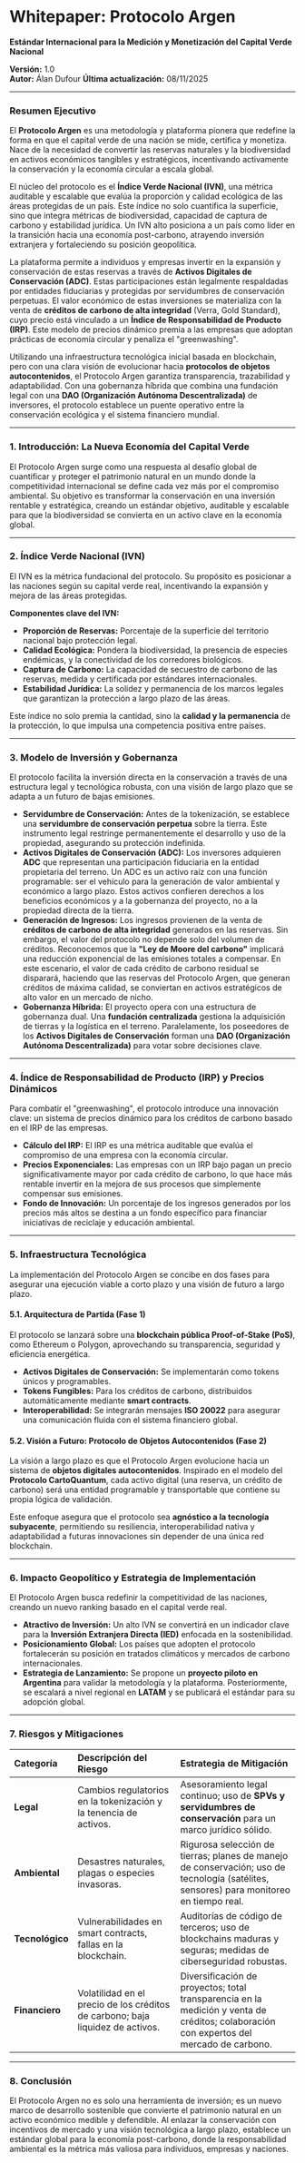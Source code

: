 # Whitepaper: Protocolo Argen

**Estándar Internacional para la Medición y Monetización del Capital Verde Nacional**

**Versión:** 1.0  
**Autor:** Álan Dufour
**Última actualización:** 08/11/2025

---

### **Resumen Ejecutivo**

El **Protocolo Argen** es una metodología y plataforma pionera que redefine la forma en que el capital verde de una nación se mide, certifica y monetiza. Nace de la necesidad de convertir las reservas naturales y la biodiversidad en activos económicos tangibles y estratégicos, incentivando activamente la conservación y la economía circular a escala global.

El núcleo del protocolo es el **Índice Verde Nacional (IVN)**, una métrica auditable y escalable que evalúa la proporción y calidad ecológica de las áreas protegidas de un país. Este índice no solo cuantifica la superficie, sino que integra métricas de biodiversidad, capacidad de captura de carbono y estabilidad jurídica. Un IVN alto posiciona a un país como líder en la transición hacia una economía post-carbono, atrayendo inversión extranjera y fortaleciendo su posición geopolítica.

La plataforma permite a individuos y empresas invertir en la expansión y conservación de estas reservas a través de **Activos Digitales de Conservación (ADC)**. Estas participaciones están legalmente respaldadas por entidades fiduciarias y protegidas por servidumbres de conservación perpetuas. El valor económico de estas inversiones se materializa con la venta de **créditos de carbono de alta integridad** (Verra, Gold Standard), cuyo precio está vinculado a un **Índice de Responsabilidad de Producto (IRP)**. Este modelo de precios dinámico premia a las empresas que adoptan prácticas de economía circular y penaliza el "greenwashing".

Utilizando una infraestructura tecnológica inicial basada en blockchain, pero con una clara visión de evolucionar hacia **protocolos de objetos autocontenidos**, el Protocolo Argen garantiza transparencia, trazabilidad y adaptabilidad. Con una gobernanza híbrida que combina una fundación legal con una **DAO (Organización Autónoma Descentralizada)** de inversores, el protocolo establece un puente operativo entre la conservación ecológica y el sistema financiero mundial.

---

### **1. Introducción: La Nueva Economía del Capital Verde**

El Protocolo Argen surge como una respuesta al desafío global de cuantificar y proteger el patrimonio natural en un mundo donde la competitividad internacional se define cada vez más por el compromiso ambiental. Su objetivo es transformar la conservación en una inversión rentable y estratégica, creando un estándar objetivo, auditable y escalable para que la biodiversidad se convierta en un activo clave en la economía global.

---

### **2. Índice Verde Nacional (IVN)**

El IVN es la métrica fundacional del protocolo. Su propósito es posicionar a las naciones según su capital verde real, incentivando la expansión y mejora de las áreas protegidas.

**Componentes clave del IVN:**

* **Proporción de Reservas:** Porcentaje de la superficie del territorio nacional bajo protección legal.
* **Calidad Ecológica:** Pondera la biodiversidad, la presencia de especies endémicas, y la conectividad de los corredores biológicos.
* **Captura de Carbono:** La capacidad de secuestro de carbono de las reservas, medida y certificada por estándares internacionales.
* **Estabilidad Jurídica:** La solidez y permanencia de los marcos legales que garantizan la protección a largo plazo de las áreas.

Este índice no solo premia la cantidad, sino la **calidad y la permanencia** de la protección, lo que impulsa una competencia positiva entre países.

---

### **3. Modelo de Inversión y Gobernanza**

El protocolo facilita la inversión directa en la conservación a través de una estructura legal y tecnológica robusta, con una visión de largo plazo que se adapta a un futuro de bajas emisiones.

* **Servidumbre de Conservación:** Antes de la tokenización, se establece una **servidumbre de conservación perpetua** sobre la tierra. Este instrumento legal restringe permanentemente el desarrollo y uso de la propiedad, asegurando su protección indefinida.
* **Activos Digitales de Conservación (ADC):** Los inversores adquieren **ADC** que representan una participación fiduciaria en la entidad propietaria del terreno. Un ADC es un activo raíz con una función programable: ser el vehículo para la generación de valor ambiental y económico a largo plazo. Estos activos confieren derechos a los beneficios económicos y a la gobernanza del proyecto, no a la propiedad directa de la tierra.
* **Generación de Ingresos:** Los ingresos provienen de la venta de **créditos de carbono de alta integridad** generados en las reservas. Sin embargo, el valor del protocolo no depende solo del volumen de créditos. Reconocemos que la **"Ley de Moore del carbono"** implicará una reducción exponencial de las emisiones totales a compensar. En este escenario, el valor de cada crédito de carbono residual se disparará, haciendo que las reservas del Protocolo Argen, que generan créditos de máxima calidad, se conviertan en activos estratégicos de alto valor en un mercado de nicho.
* **Gobernanza Híbrida:** El proyecto opera con una estructura de gobernanza dual. Una **fundación centralizada** gestiona la adquisición de tierras y la logística en el terreno. Paralelamente, los poseedores de los **Activos Digitales de Conservación** forman una **DAO (Organización Autónoma Descentralizada)** para votar sobre decisiones clave.

---

### **4. Índice de Responsabilidad de Producto (IRP) y Precios Dinámicos**

Para combatir el "greenwashing", el protocolo introduce una innovación clave: un sistema de precios dinámico para los créditos de carbono basado en el IRP de las empresas.

* **Cálculo del IRP:** El IRP es una métrica auditable que evalúa el compromiso de una empresa con la economía circular.
* **Precios Exponenciales:** Las empresas con un IRP bajo pagan un precio significativamente mayor por cada crédito de carbono, lo que hace más rentable invertir en la mejora de sus procesos que simplemente compensar sus emisiones.
* **Fondo de Innovación:** Un porcentaje de los ingresos generados por los precios más altos se destina a un fondo específico para financiar iniciativas de reciclaje y educación ambiental.

---

### **5. Infraestructura Tecnológica**

La implementación del Protocolo Argen se concibe en dos fases para asegurar una ejecución viable a corto plazo y una visión de futuro a largo plazo.

#### **5.1. Arquitectura de Partida (Fase 1)**

El protocolo se lanzará sobre una **blockchain pública Proof-of-Stake (PoS)**, como Ethereum o Polygon, aprovechando su transparencia, seguridad y eficiencia energética.

* **Activos Digitales de Conservación:** Se implementarán como tokens únicos y programables.
* **Tokens Fungibles:** Para los créditos de carbono, distribuidos automáticamente mediante **smart contracts**.
* **Interoperabilidad:** Se integrarán mensajes **ISO 20022** para asegurar una comunicación fluida con el sistema financiero global.

#### **5.2. Visión a Futuro: Protocolo de Objetos Autocontenidos (Fase 2)**

La visión a largo plazo es que el Protocolo Argen evolucione hacia un sistema de **objetos digitales autocontenidos**. Inspirado en el modelo del **Protocolo CartoQuantum**, cada activo digital (una reserva, un crédito de carbono) será una entidad programable y transportable que contiene su propia lógica de validación.

Este enfoque asegura que el protocolo sea **agnóstico a la tecnología subyacente**, permitiendo su resiliencia, interoperabilidad nativa y adaptabilidad a futuras innovaciones sin depender de una única red blockchain.

---

### **6. Impacto Geopolítico y Estrategia de Implementación**

El Protocolo Argen busca redefinir la competitividad de las naciones, creando un nuevo ranking basado en el capital verde real.

* **Atractivo de Inversión:** Un alto IVN se convertirá en un indicador clave para la **Inversión Extranjera Directa (IED)** enfocada en la sostenibilidad.
* **Posicionamiento Global:** Los países que adopten el protocolo fortalecerán su posición en tratados climáticos y mercados de carbono internacionales.
* **Estrategia de Lanzamiento:** Se propone un **proyecto piloto en Argentina** para validar la metodología y la plataforma. Posteriormente, se escalará a nivel regional en **LATAM** y se publicará el estándar para su adopción global.

---

### **7. Riesgos y Mitigaciones**

| Categoría | Descripción del Riesgo | Estrategia de Mitigación |
| :--- | :--- | :--- |
| **Legal** | Cambios regulatorios en la tokenización y la tenencia de activos. | Asesoramiento legal continuo; uso de **SPVs y servidumbres de conservación** para un marco jurídico sólido. |
| **Ambiental** | Desastres naturales, plagas o especies invasoras. | Rigurosa selección de tierras; planes de manejo de conservación; uso de tecnología (satélites, sensores) para monitoreo en tiempo real. |
| **Tecnológico** | Vulnerabilidades en smart contracts, fallas en la blockchain. | Auditorías de código de terceros; uso de blockchains maduras y seguras; medidas de ciberseguridad robustas. |
| **Financiero** | Volatilidad en el precio de los créditos de carbono; baja liquidez de activos. | Diversificación de proyectos; total transparencia en la medición y venta de créditos; colaboración con expertos del mercado de carbono. |

---

### **8. Conclusión**

El Protocolo Argen no es solo una herramienta de inversión; es un nuevo marco de desarrollo sostenible que convierte el patrimonio natural en un activo económico medible y defendible. Al enlazar la conservación con incentivos de mercado y una visión tecnológica a largo plazo, establece un estándar global para la economía post-carbono, donde la responsabilidad ambiental es la métrica más valiosa para individuos, empresas y naciones.
